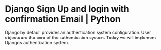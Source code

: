 
# Django Sign Up and login with confirmation Email | Python

Django by default provides an authentication system configuration. User objects are the core of the authentication system. Today we will implement Django’s authentication system.

